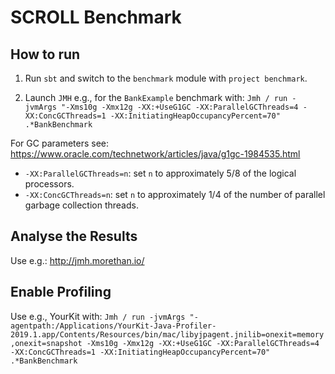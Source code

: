 SCROLL Benchmark
================

## How to run ##

1) Run `sbt` and switch to the `benchmark` module with `project benchmark`.

2) Launch `JMH` e.g., for the `BankExample` benchmark with: `Jmh / run -jvmArgs "-Xms10g -Xmx12g -XX:+UseG1GC -XX:ParallelGCThreads=4 -XX:ConcGCThreads=1 -XX:InitiatingHeapOccupancyPercent=70" .*BankBenchmark`


For GC parameters see: https://www.oracle.com/technetwork/articles/java/g1gc-1984535.html

- `-XX:ParallelGCThreads=n`: set `n` to approximately 5/8 of the logical processors.
- `-XX:ConcGCThreads=n`: set `n` to approximately 1/4 of the number of parallel garbage collection threads.

## Analyse the Results ##

Use e.g.: http://jmh.morethan.io/

## Enable Profiling ##

Use e.g., YourKit with: `Jmh / run -jvmArgs "-agentpath:/Applications/YourKit-Java-Profiler-2019.1.app/Contents/Resources/bin/mac/libyjpagent.jnilib=onexit=memory,onexit=snapshot -Xms10g -Xmx12g -XX:+UseG1GC -XX:ParallelGCThreads=4 -XX:ConcGCThreads=1 -XX:InitiatingHeapOccupancyPercent=70" .*BankBenchmark`
